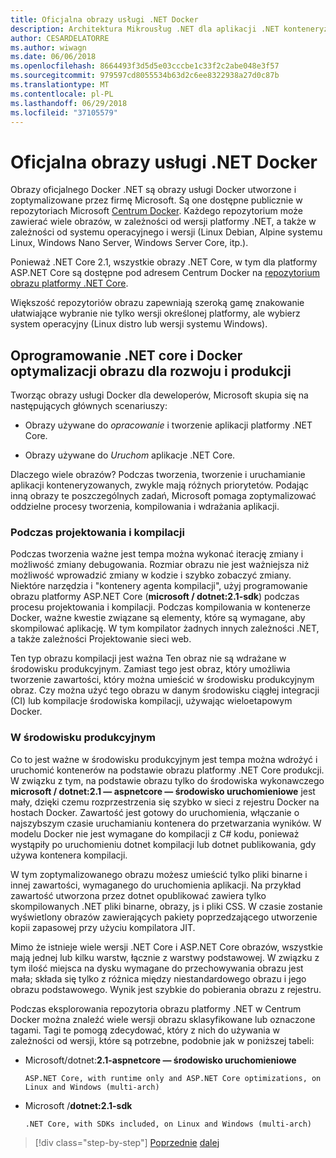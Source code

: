 ```yaml
---
title: Oficjalna obrazy usługi .NET Docker
description: Architektura Mikrousług .NET dla aplikacji .NET konteneryzowanych | Oficjalna obrazy usługi .NET Docker
author: CESARDELATORRE
ms.author: wiwagn
ms.date: 06/06/2018
ms.openlocfilehash: 8664493f3d5d5e03cccbe1c33f2c2abe048e3f57
ms.sourcegitcommit: 979597cd8055534b63d2c6ee8322938a27d0c87b
ms.translationtype: MT
ms.contentlocale: pl-PL
ms.lasthandoff: 06/29/2018
ms.locfileid: "37105579"
---
```

# <a name="official-net-docker-images"></a>Oficjalna obrazy usługi .NET Docker

Obrazy oficjalnego Docker .NET są obrazy usługi Docker utworzone i zoptymalizowane przez firmę Microsoft. Są one dostępne publicznie w repozytoriach Microsoft [Centrum Docker](https://hub.docker.com/u/microsoft/). Każdego repozytorium może zawierać wiele obrazów, w zależności od wersji platformy .NET, a także w zależności od systemu operacyjnego i wersji (Linux Debian, Alpine systemu Linux, Windows Nano Server, Windows Server Core, itp.).

Ponieważ .NET Core 2.1, wszystkie obrazy .NET Core, w tym dla platformy ASP.NET Core są dostępne pod adresem Centrum Docker na [repozytorium obrazu platformy .NET Core](https://hub.docker.com/r/microsoft/dotnet/).

Większość repozytoriów obrazu zapewniają szeroką gamę znakowanie ułatwiające wybranie nie tylko wersji określonej platformy, ale wybierz system operacyjny (Linux distro lub wersji systemu Windows).


## <a name="net-core-and-docker-image-optimizations-for-development-versus-production"></a>Oprogramowanie .NET core i Docker optymalizacji obrazu dla rozwoju i produkcji

Tworząc obrazy usługi Docker dla deweloperów, Microsoft skupia się na następujących głównych scenariuszy:

-   Obrazy używane do *opracowanie* i tworzenie aplikacji platformy .NET Core.

-   Obrazy używane do *Uruchom* aplikacje .NET Core.

Dlaczego wiele obrazów? Podczas tworzenia, tworzenie i uruchamianie aplikacji konteneryzowanych, zwykle mają różnych priorytetów. Podając inną obrazy te poszczególnych zadań, Microsoft pomaga zoptymalizować oddzielne procesy tworzenia, kompilowania i wdrażania aplikacji.

### <a name="during-development-and-build"></a>Podczas projektowania i kompilacji

Podczas tworzenia ważne jest tempa można wykonać iterację zmiany i możliwość zmiany debugowania. Rozmiar obrazu nie jest ważniejsza niż możliwość wprowadzić zmiany w kodzie i szybko zobaczyć zmiany. Niektóre narzędzia i "kontenery agenta kompilacji", użyj programowanie obrazu platformy ASP.NET Core (**microsoft / dotnet:2.1-sdk**) podczas procesu projektowania i kompilacji. Podczas kompilowania w kontenerze Docker, ważne kwestie związane są elementy, które są wymagane, aby skompilować aplikację. W tym kompilator żadnych innych zależności .NET, a także zależności Projektowanie sieci web.

Ten typ obrazu kompilacji jest ważna Ten obraz nie są wdrażane w środowisku produkcyjnym. Zamiast tego jest obraz, który umożliwia tworzenie zawartości, który można umieścić w środowisku produkcyjnym obraz. Czy można użyć tego obrazu w danym środowisku ciągłej integracji (CI) lub kompilacje środowiska kompilacji, używając wieloetapowym Docker.

### <a name="in-production"></a>W środowisku produkcyjnym

Co to jest ważne w środowisku produkcyjnym jest tempa można wdrożyć i uruchomić kontenerów na podstawie obrazu platformy .NET Core produkcji. W związku z tym, na podstawie obrazu tylko do środowiska wykonawczego **microsoft / dotnet:2.1 — aspnetcore — środowisko uruchomieniowe** jest mały, dzięki czemu rozprzestrzenia się szybko w sieci z rejestru Docker na hostach Docker. Zawartość jest gotowy do uruchomienia, włączanie o najszybszym czasie uruchamianiu kontenera do przetwarzania wyników. W modelu Docker nie jest wymagane do kompilacji z C\# kodu, ponieważ wystąpiły po uruchomieniu dotnet kompilacji lub dotnet publikowania, gdy używa kontenera kompilacji.

W tym zoptymalizowanego obrazu możesz umieścić tylko pliki binarne i innej zawartości, wymaganego do uruchomienia aplikacji. Na przykład zawartość utworzona przez dotnet opublikować zawiera tylko skompilowanych .NET pliki binarne, obrazy, js i pliki CSS. W czasie zostanie wyświetlony obrazów zawierających pakiety poprzedzającego utworzenie kopii zapasowej przy użyciu kompilatora JIT.

Mimo że istnieje wiele wersji .NET Core i ASP.NET Core obrazów, wszystkie mają jednej lub kilku warstw, łącznie z warstwy podstawowej. W związku z tym ilość miejsca na dysku wymagane do przechowywania obrazu jest mała; składa się tylko z różnica między niestandardowego obrazu i jego obrazu podstawowego. Wynik jest szybkie do pobierania obrazu z rejestru.

Podczas eksplorowania repozytoria obrazu platformy .NET w Centrum Docker można znaleźć wiele wersji obrazu sklasyfikowane lub oznaczone tagami. Tagi te pomogą zdecydować, który z nich do używania w zależności od wersji, które są potrzebne, podobnie jak w poniższej tabeli:

-   Microsoft/dotnet:**2.1-aspnetcore — środowisko uruchomieniowe**

        ASP.NET Core, with runtime only and ASP.NET Core optimizations, on Linux and Windows (multi-arch)

-   Microsoft /**dotnet:2.1-sdk**

        .NET Core, with SDKs included, on Linux and Windows (multi-arch)


>[!div class="step-by-step"]
[Poprzednie](net-container-os-targets.md)
[dalej](../architect-microservice-container-applications/index.md)
